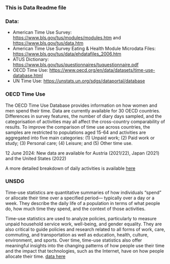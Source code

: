 ### This is Data Readme file

### Data: 
- American Time Use Survey: https://www.bls.gov/tus/modules/modules.htm and https://www.bls.gov/tus/data.htm
- American Time Use Survey Eating & Health Module Microdata Files: https://www.bls.gov/tus/data/ehdatafiles_2006.htm
- ATUS Dictionary: https://www.bls.gov/tus/questionnaires/tuquestionnaire.pdf
- OECD Time Use: https://www.oecd.org/en/data/datasets/time-use-database.html
- UN Time Use: https://unstats.un.org/sdgs/dataportal/database

### OECD Time Use  

The OECD Time Use Database provides information on how women and men spend their time. Data are currently available for 30 OECD countries. Differences in survey features, the number of diary days sampled, and the categorisation of activities may all affect the cross-country comparability of results. To improve the comparison of time use across countries, the samples are restricted to populations aged 15-64 and activities are aggregated into five main categories: (1) Unpaid work; (2) Paid work or study; (3) Personal care; (4) Leisure; and (5) Other time use.  

12 June 2024: New data are available for Austria (2021/22), Japan (2021) and the United States (2022)  

A more detailed breakdown of daily activities is available [here](https://github.com/bb-github74/NearDecomposition/blob/main/Data/OECD-time-use-database-updates.xlsx)


### UNSDG  

Time-use statistics are quantitative summaries of how individuals “spend” or allocate their time over a specified period— typically over a day or a week. They describe the daily life of a population in terms of what people do, how much time they spend, and the context of those activities.

Time-use statistics are used to analyze policies, particularly to measure unpaid household service work, well-being, and gender equality. They are also critical to guide policies and research related to all forms of work, care, commuting, and transportation as well as education, health, culture, environment, and sports. Over time, time-use statistics also offer meaningful insights into the changing patterns of how people use their time and the impact that technologies, such as the Internet, have on how people allocate their time. [data here](https://unstats.un.org/sdgs/dataportal/database)
